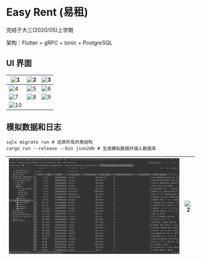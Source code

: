 # Easy Rent (易租)

完结于大三(2020/05)上学期

架构：Flutter + gRPC + tonic + PostgreSQL

## UI 界面

| ![1](https://backup-1257461215.cos.ap-nanjing.myqcloud.com/easyrent/register.png)   | ![2](https://backup-1257461215.cos.ap-nanjing.myqcloud.com/easyrent/home.png)   | ![3](https://backup-1257461215.cos.ap-nanjing.myqcloud.com/easyrent/details.png)   |
|----------------------------------------------------------|----------------------------------------------------------|----------------------------------------------------------|
| ![4](https://backup-1257461215.cos.ap-nanjing.myqcloud.com/easyrent/members.png)   | ![5](https://backup-1257461215.cos.ap-nanjing.myqcloud.com/easyrent/select.png)   | ![6](https://backup-1257461215.cos.ap-nanjing.myqcloud.com/easyrent/rent-1.png)   |
| ![7](https://backup-1257461215.cos.ap-nanjing.myqcloud.com/easyrent/rent.png)   | ![8](https://backup-1257461215.cos.ap-nanjing.myqcloud.com/easyrent/help-1.png)   | ![9](https://backup-1257461215.cos.ap-nanjing.myqcloud.com/easyrent/help.png) |
| ![10](https://backup-1257461215.cos.ap-nanjing.myqcloud.com/easyrent/user.png) |

## 模拟数据和日志

```shell
sqlx migrate run # 还原所有的表结构
cargo run --release --bin json2db # 生成模拟数据并插入数据库
```



| ![1](./screenshots/fake_data.png) | ![2](https://backup-1257461215.cos.ap-nanjing.myqcloud.com/easyrent/log.png) |
| ----------- | ----------- |
